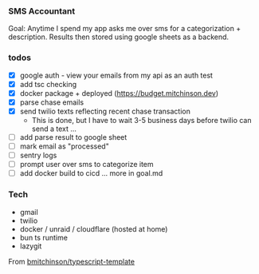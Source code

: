 ### SMS Accountant

Goal:
Anytime I spend my app asks me over sms for a categorization + description.
Results then stored using google sheets as a backend.

### todos

- [x] google auth - view your emails from my api as an auth test
- [x] add tsc checking
- [x] docker package + deployed (https://budget.mitchinson.dev)
- [x] parse chase emails
- [x] send twilio texts reflecting recent chase transaction
  - This is done, but I have to wait 3-5 business days before twilio can send a text ...
- [ ] add parse result to google sheet
- [ ] mark email as "processed"
- [ ] sentry logs
- [ ] prompt user over sms to categorize item
- [ ] add docker build to cicd
... more in goal.md

### Tech
- gmail
- twilio
- docker / unraid / cloudflare (hosted at home)
- bun ts runtime
- lazygit

From [bmitchinson/typescript-template](https://github.com/bmitchinson/typescript-template)